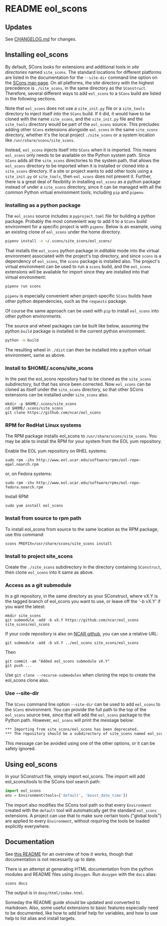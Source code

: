 # README eol_scons

## Updates

See [CHANGELOG.md](CHANGELOG.md) for changes.

## Installing eol_scons

By default, SCons looks for extensions and additional tools in _site
directories_ named `site_scons`.  The standard locations for different
platforms are listed in the documentation for the `--site-dir` command line
option on the [SCons man
page](https://scons.org/doc/production/HTML/scons-man.html). On all platforms,
the site directory with the highest precedence is `./site_scons`, in the same
directory as the `SConstruct`.  Therefore, several different ways to add
`eol_scons` to a `SCons` build are listed in the following sections.

Note that `eol_scons` does not use a `site_init.py` file or a `site_tools`
directory to inject itself into the `SCons` build.  If it did, it would have
to be cloned with the name `site_scons`, and the `site_init.py` file and the
`site_tools` directory would be part of the `eol_scons` source.  This
precludes adding other `SCons` extensions alongside `eol_scons` in the same
`site_scons` directory, whether it's the local project `./site_scons` or a
system location like `/usr/share/scons/site_scons`.

Instead, `eol_scons` injects itself into `SCons` when it is imported.  This
means `eol_scons` only needs to be available on the Python system path.  Since
`SCons` adds all the `site_scons` directories to the system path, that allows
the `eol_scons` directory to be imported when it is installed or cloned into a
`site_scons` directory.  If a site or project wants to add other tools using a
`site_init.py` or `site_tools`, then `eol_scons` does not prevent it.
Further, there is a great deal of flexibility in installing `eol_scons` as a
python package instead of under a `site_scons` directory, since it can be
managed with all the common Python virtual environment tools, including `pip`
and `pipenv`.

### Installing as a python package

The `eol_scons` source includes a `pyproject.toml` file for building a python
package.  Probably the most convenient way to add it to a `SCons` build
environment for a specific project is with `pipenv`.  Below is an example,
using an existing clone of `eol_scons` under the home directory.

```sh
pipenv install -e ~/.scons/site_scons/eol_scons/
```

That installs the `eol_scons` python package in _editable_ mode into the
virtual environment associated with the project's top directory, and since
`scons` is a dependency of `eol_scons`, the `scons` package is installed also.
The project's virtual environment can be used to run a `scons` build, and the
`eol_scons` extensions will be available for import since they are installed
into that virtual environment:

```sh
pipenv run scons
```

`pipenv` is especially convenient when project-specific `SCons` builds have
other python dependencies, such as the `requests` package.

Of course the same approach can be used with `pip` to install `eol_scons` into
other python environments.

The source and wheel packages can be built like below, assuming the python
`build` package is installed in the current python environment.

```sh
python -m build
```

The resulting wheel in `./dist` can then be installed into a python virtual
environment, same as above.

### Install to $HOME/.scons/site_scons

In the past the eol_scons repository had to be cloned as the `site_scons`
subdirectory, but that has since been corrected.  Now `eol_scons` can be
cloned as itself under the `site_scons` directory, so that other SCons
extensions can be installed under `site_scons` also.

```shell
mkdir -p $HOME/.scons/site_scons
cd $HOME/.scons/site_scons
git clone https://github.com/ncar/eol_scons
```

### RPM for RedHat Linux systems

The RPM package installs eol_scons to `/usr/share/scons/site_scons`.  You may
be able to install the RPM for your system from the EOL yum repository.

Enable the EOL yum repository on RHEL systems:

```shell
sudo rpm -ihv http://www.eol.ucar.edu/software/rpms/eol-repo-epel.noarch.rpm
```
  
or, on Fedora systems:

```shell
sudo rpm -ihv http://www.eol.ucar.edu/software/rpms/eol-repo-fedora.noarch.rpm
```

Install RPM:

```shell
sudo yum install eol_scons
```

### Install from source to rpm path

To install eol_scons from source to the same location as the RPM package, use
this command:

```shell
scons PREFIX=/usr/share/scons/site_scons install
```

### Install to project site_scons

Create the `./site_scons` subdirectory in the directory containing `SConstruct`,
then clone `eol_scons` into it same as above.

### Access as a git submodule

In a git repository, in the same directory as your SConstruct, where vX.Y is
the tagged branch of eol_scons you want to use, or leave off the '-b vX.Y' if
you want the latest:

```shell
mkdir site_scons
git submodule -add -b vX.Y https://github.com/ncar/eol_scons site_scons/eol_scons
```

If your code repository is also on [NCAR github](https://github.com/ncar), you
can use a relative URL:

```shell
git submodule -add -b vX.Y ../eol_scons site_scons/eol_scons
```

Then

```shell
git commit -am "Added eol_scons submodule vX.Y"
git push ...
```

Use `git clone --recurse-submodules` when cloning the repo to create the
eol_scons clone also.

### Use --site-dir

The `SCons` command line option `--site-dir` can be used to add `eol_scons` to
the `SCons` environment.  You can provide the full path to the top of the
`eol_scons` source tree, since that will add the `eol_scons` package to the Python path.  However,
`eol_scons` will print the message below:

````sh
*** Importing from site_scons/eol_scons has been deprecated.
*** The repository should be a subdirectory of site_scons named eol_scons.
````

This message can be avoided using one of the other options, or it can be
safely ignored.

## Using eol_scons

In your SConstruct file, simply import eol_scons. The import will add
eol_scons/tools to the SCons tool search path:

```python
import eol_scons
env = Environment(tools=['default', 'boost_date_time'])
```

The import also modifies the SCons tool path so that every `Environment`
created with the `default` tool will automatically get the standard
`eol_scons` extensions.  A project can use that to make sure certain tools
("global tools") are applied to every `Environment`, without requiring the
tools be loaded explicitly everywhere.

## Documentation

See [this README](eol_scons/README) for an overview of how it works, though
that documentation is not necessarily up to date.

There is an attempt at generating HTML documentation from the python modules
and README files using `doxygen`.  Run `doxygen` with the `docs` alias:

```shell
scons docs
```

The output is in `doxy/html/index.html`.

Someday the README guide should be updated and converted to markdown.  Also,
some useful extensions to basic features especially need to be documented,
like how to add brief help for variables, and how to use help to list alias
and install targets.
